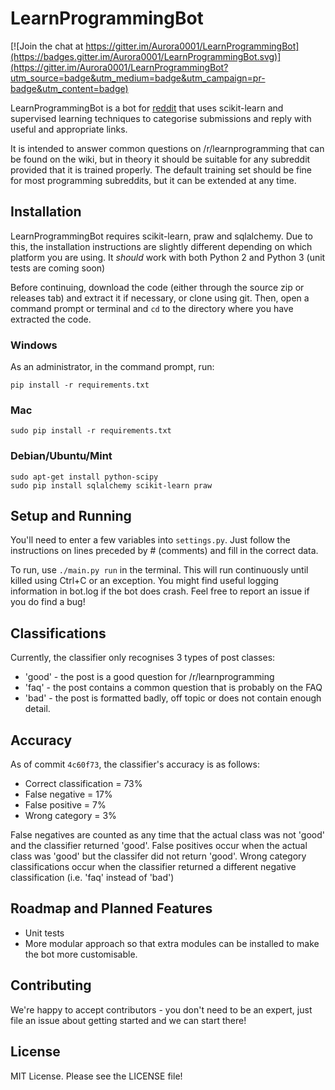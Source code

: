 # LearnProgrammingBot

[![Join the chat at https://gitter.im/Aurora0001/LearnProgrammingBot](https://badges.gitter.im/Aurora0001/LearnProgrammingBot.svg)](https://gitter.im/Aurora0001/LearnProgrammingBot?utm_source=badge&utm_medium=badge&utm_campaign=pr-badge&utm_content=badge)

LearnProgrammingBot is a bot for [reddit](https://reddit.com) that uses
scikit-learn and supervised learning techniques to categorise submissions and
reply with useful and appropriate links.

It is intended to answer common questions on /r/learnprogramming that can
be found on the wiki, but in theory it should be suitable for any subreddit
provided that it is trained properly. The default training set should be fine
for most programming subreddits, but it can be extended at any time.

## Installation
LearnProgrammingBot requires scikit-learn, praw and sqlalchemy. Due to this, the
installation instructions are slightly different depending on which platform you
are using. It *should* work with both Python 2 and Python 3 (unit tests are
coming soon)

Before continuing, download the code (either through the source zip or releases
tab) and extract it if necessary, or clone using git. Then, open a command
prompt or terminal and `cd` to the directory where you have extracted the code.

### Windows
As an administrator, in the command prompt, run:

    pip install -r requirements.txt

### Mac

    sudo pip install -r requirements.txt

### Debian/Ubuntu/Mint

    sudo apt-get install python-scipy
    sudo pip install sqlalchemy scikit-learn praw

## Setup and Running
You'll need to enter a few variables into `settings.py`. Just follow the
instructions on lines preceded by # (comments) and fill in the correct data.

To run, use `./main.py run` in the terminal. This will run continuously until
killed using Ctrl+C or an exception. You might find useful logging information
in bot.log if the bot does crash. Feel free to report an issue if you do find a
bug!

## Classifications
Currently, the classifier only recognises 3 types of post classes:

- 'good' - the post is a good question for /r/learnprogramming
- 'faq' - the post contains a common question that is probably on the FAQ
- 'bad' - the post is formatted badly, off topic or does not contain enough
detail.

## Accuracy
As of commit `4c60f73`, the classifier's accuracy is as follows:

- Correct classification = 73%
- False negative = 17%
- False positive = 7%
- Wrong category = 3%

False negatives are counted as any time that the actual class was not 'good' and
the classifier returned 'good'. False positives occur when the actual class was
'good' but the classifer did not return 'good'. Wrong category classifications
occur when the classifier returned a different negative classification (i.e.
'faq' instead of 'bad')

## Roadmap and Planned Features
- Unit tests
- More modular approach so that extra modules can be installed to make the bot
more customisable.

## Contributing
We're happy to accept contributors - you don't need to be an expert, just file
an issue about getting started and we can start there!

## License

MIT License. Please see the LICENSE file!
